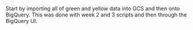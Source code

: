 
Start by importing all of green and yellow data into GCS and then onto BigQuery. This was done with week 2 and 3 scripts and then through the BigQuery UI.

